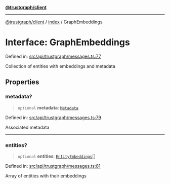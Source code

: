 [**@trustgraph/client**](../../README.md)

***

[@trustgraph/client](../../README.md) / [index](../README.md) / GraphEmbeddings

# Interface: GraphEmbeddings

Defined in: [src/api/trustgraph/messages.ts:77](https://github.com/trustgraph-ai/trustgraph-ts-client/blob/dd779923b4eaffccd17ba61aaee70d2766e28e49/src/api/trustgraph/messages.ts#L77)

Collection of entities with embeddings and metadata

## Properties

### metadata?

> `optional` **metadata**: [`Metadata`](Metadata.md)

Defined in: [src/api/trustgraph/messages.ts:79](https://github.com/trustgraph-ai/trustgraph-ts-client/blob/dd779923b4eaffccd17ba61aaee70d2766e28e49/src/api/trustgraph/messages.ts#L79)

Associated metadata

***

### entities?

> `optional` **entities**: [`EntityEmbeddings`](EntityEmbeddings.md)[]

Defined in: [src/api/trustgraph/messages.ts:81](https://github.com/trustgraph-ai/trustgraph-ts-client/blob/dd779923b4eaffccd17ba61aaee70d2766e28e49/src/api/trustgraph/messages.ts#L81)

Array of entities with their embeddings
